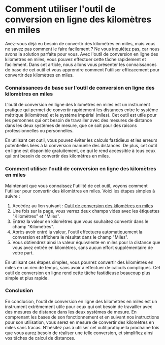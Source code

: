 Comment utiliser l'outil de conversion en ligne des kilomètres en miles
=======================================================================

Avez-vous déjà eu besoin de convertir des kilomètres en miles, mais vous ne savez pas comment le faire facilement ? Ne vous inquiétez pas, car nous avons la solution parfaite pour vous. Avec l'outil de conversion en ligne des kilomètres en miles, vous pouvez effectuer cette tâche rapidement et facilement. Dans cet article, nous allons vous présenter les connaissances de base de cet outil et vous apprendre comment l'utiliser efficacement pour convertir des kilomètres en miles.

### Connaissances de base sur l'outil de conversion en ligne des kilomètres en miles

L'outil de conversion en ligne des kilomètres en miles est un instrument pratique qui permet de convertir rapidement les distances entre le système métrique (kilomètres) et le système impérial (miles). Cet outil est utile pour les personnes qui ont besoin de travailler avec des mesures de distance dans les deux systèmes de mesure, que ce soit pour des raisons professionnelles ou personnelles.

En utilisant cet outil, vous pouvez éviter les calculs fastidieux et les erreurs potentielles liées à la conversion manuelle des distances. De plus, cet outil en ligne est disponible gratuitement, ce qui le rend accessible à tous ceux qui ont besoin de convertir des kilomètres en miles.

### Comment utiliser l'outil de conversion en ligne des kilomètres en miles

Maintenant que vous connaissez l'utilité de cet outil, voyons comment l'utiliser pour convertir des kilomètres en miles. Voici les étapes simples à suivre :

1. Accédez au lien suivant : [Outil de conversion des kilomètres en miles](https://www.onlinecalculatorsfree.com/fr/convert/km-to-mile.html)
2. Une fois sur la page, vous verrez deux champs vides avec les étiquettes "Kilomètres" et "Miles".
3. Entrez la valeur en kilomètres que vous souhaitez convertir dans le champ "Kilomètres".
4. Après avoir entré la valeur, l'outil effectuera automatiquement la conversion et affichera le résultat dans le champ "Miles".
5. Vous obtiendrez ainsi la valeur équivalente en miles pour la distance que vous avez entrée en kilomètres, sans aucun effort supplémentaire de votre part.

En utilisant ces étapes simples, vous pourrez convertir des kilomètres en miles en un rien de temps, sans avoir à effectuer de calculs compliqués. Cet outil de conversion en ligne rend cette tâche fastidieuse beaucoup plus simple et plus rapide.

### Conclusion

En conclusion, l'outil de conversion en ligne des kilomètres en miles est un instrument extrêmement utile pour ceux qui ont besoin de travailler avec des mesures de distance dans les deux systèmes de mesure. En comprenant les bases de son fonctionnement et en suivant nos instructions pour son utilisation, vous serez en mesure de convertir des kilomètres en miles sans tracas. N'hésitez pas à utiliser cet outil pratique la prochaine fois que vous aurez besoin de réaliser une telle conversion, et simplifiez ainsi vos tâches de calcul de distances.